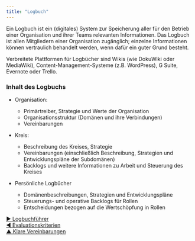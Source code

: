 ```yaml
---
title: "Logbuch"
---
```



Ein Logbuch ist ein (digitales) System zur Speicherung aller für den Betrieb einer Organisation und ihrer Teams relevanten Informationen. Das Logbuch ist allen Mitgliedern einer Organisation zugänglich; einzelne Informationen können vertraulich behandelt werden, wenn dafür ein guter Grund besteht.

Verbreitete Plattformen für Logbücher sind Wikis (wie DokuWiki oder MediaWiki), Content-Management-Systeme (z.B. WordPress), G Suite, Evernote oder Trello.


### Inhalt des Logbuchs

- Organisation:
    
    - Primärtreiber, Strategie und Werte der Organisation
    - Organisationsstruktur (Domänen und ihre Verbindungen)
    - Vereinbarungen 

- Kreis:
    
    - Beschreibung des Kreises, Strategie
    - Vereinbarungen (einschließlich Beschreibung, Strategien und Entwicklungspläne der Subdomänen)
    - Backlogs und weitere Informationen zu Arbeit und Steuerung des Kreises



- Persönliche Logbücher 
    - Domänenbeschreibungen, Strategien und Entwicklungspläne
    - Steuerungs- und operative Backlogs für Rollen
    - Entscheidungen bezogen auf die Wertschöpfung in Rollen

[&#9654; Logbuchführer](logbook-keeper.html)<br/>[&#9664; Evaluationskriterien](evaluation-criteria.html)<br/>[&#9650; Klare Vereinbarungen](defining-agreements.html)


